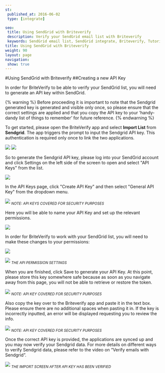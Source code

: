 ```yaml
---
st:
 published_at: 2016-06-02
 type: [integrate]

seo:
 title: Using SendGrid with Briteverify
 description: Verify your SendGrid email list with Briteverify
 keywords: SendGrid email list, SendGrid integrate, Briteverify, Tutorial
title: Using SendGrid with Briteverify
weight: 90
layout: page
navigation:
 show: true
---
```

#Using SendGrid with Briteverify
##Creating a new API Key

In order for BriteVerify to be able to verify your SendGrid list, you will need to generate an API key within SendGrid. 

{% warning %}
Before proceeding it is important to note that the Sendgrid generated key is generated and visible only once, so please ensure that the correct settings are applied and that you copy the API key to your ‘handy-dandy list of things to remember’ for future reference. 
{% endwarning %}

To get started, please open the BriteVerify app and select **Import List** from **Sendgrid**. The app triggers the prompt to input the Sendgrid API key. This authentication is required only once to link the two applications. 

![]({{root_url}}/images/Briteverify_Picture_01.jpeg) ![]({{root_url}}/images/Briteverify_Picture_02.jpeg)

So to generate the Sendgrid API key, please log into your SendGrid account and click Settings on the left side of the screen to open and select "API Keys" from the list.

![]({{root_url}}/images/Briteverify_Picture_03.jpeg)

In the API Keys page, click "Create API Key" and then select "General API Key" from the dropdown menu. 

![]({{root_url}}/images/Briteverify_Picture_04.jpeg)
<sub>*NOTE: API KEYS COVERED FOR SECURITY PURPOSES*</sub>

Here you will be able to name your API Key and set up the relevant permissions.

![]({{root_url}}/images/Briteverify_Picture_05.jpeg)

In order for BriteVerify to work with your SendGrid list, you will need to make these changes to your permissions:

![]({{root_url}}/images/Briteverify_Picture_06.jpg)

![]({{root_url}}/images/Briteverify_Picture_07.jpeg)
<sub>*THE API PERMISSION SETTINGS*</sub>

When you are finished, click Save to generate your API Key. At this point, please store this key somewhere safe because as soon as you navigate away from this page, you will not be able to retrieve or restore the token.

![]({{root_url}}/images/Briteverify_Picture_08.jpeg)
<sub>*NOTE: API KEY COVERED FOR SECURITY PURPOSES*</sub>

Also copy the key over to the Briteverify app and paste it in the text box. Please ensure there are no additional spaces when pasting it in. If the key is incorrectly inputted, an error will be displayed requesting you to review the info.

![]({{root_url}}/images/Briteverify_Picture_09.jpeg)
<sub>*NOTE: API KEY COVERED FOR SECURITY PURPOSES*</sub>

Once the correct API key is provided, the applications are synced up and you may now verify your Sendgrid data. For more details on different ways to verify Sendgrid data, please refer to the video on “Verify emails with Sendgrid”.

![]({{root_url}}/images/Briteverify_Picture_10.jpeg)
<sub>*THE IMPORT SCREEN AFTER API KEY HAS BEEN VERIFIED*</sub>

